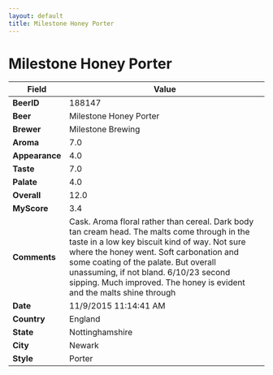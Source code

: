 ```yaml
---
layout: default
title: Milestone Honey Porter
---
```


# Milestone Honey Porter

| Field         | Value     |
|---------------|-----------|
| **BeerID** | 188147 |
| **Beer** | Milestone Honey Porter |
| **Brewer** | Milestone Brewing |
| **Aroma** | 7.0 |
| **Appearance** | 4.0 |
| **Taste** | 7.0 |
| **Palate** | 4.0 |
| **Overall** | 12.0 |
| **MyScore** | 3.4 |
| **Comments** | Cask. Aroma floral rather than cereal. Dark body tan cream head. The malts come through in the taste in a low key biscuit kind of way. Not sure where the honey went. Soft carbonation and some coating of the palate. But overall unassuming, if not bland. 6/10/23 second sipping. Much improved. The honey is evident and the malts shine through  |
| **Date** | 11/9/2015 11:14:41 AM |
| **Country** | England |
| **State** | Nottinghamshire |
| **City** | Newark |
| **Style** | Porter |
